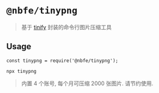 # `@nbfe/tinypng`

> 基于 [tinify](https://www.npmjs.com/package/tinify) 封装的命令行图片压缩工具

## Usage

```
const tinypng = require('@nbfe/tinypng');

npx tinypng
```

> 内置 4 个账号, 每个月可压缩 2000 张图片. 请节约使用.
